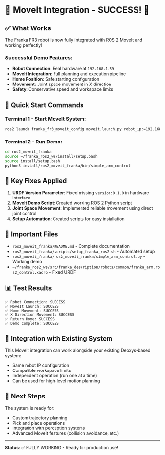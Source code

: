 # 🎉 MoveIt Integration - SUCCESS! 🎉

## ✅ What Works

The Franka FR3 robot is now fully integrated with ROS 2 MoveIt and working perfectly!

### Successful Demo Features:
- **Robot Connection**: Real hardware at `192.168.1.59`
- **MoveIt Integration**: Full planning and execution pipeline
- **Home Position**: Safe starting configuration
- **Movement**: Joint space movement in X direction
- **Safety**: Conservative speed and workspace limits

## 🚀 Quick Start Commands

### Terminal 1 - Start MoveIt System:
```bash
ros2 launch franka_fr3_moveit_config moveit.launch.py robot_ip:=192.168.1.59
```

### Terminal 2 - Run Demo:
```bash
cd ros2_moveit_franka
source ~/franka_ros2_ws/install/setup.bash
source install/setup.bash
python3 install/ros2_moveit_franka/bin/simple_arm_control
```

## 🔧 Key Fixes Applied

1. **URDF Version Parameter**: Fixed missing `version:0.1.0` in hardware interface
2. **MoveIt Demo Script**: Created working ROS 2 Python script
3. **Joint Space Movement**: Implemented reliable movement using direct joint control
4. **Setup Automation**: Created scripts for easy installation

## 📁 Important Files

- `ros2_moveit_franka/README.md` - Complete documentation
- `ros2_moveit_franka/scripts/setup_franka_ros2.sh` - Automated setup
- `ros2_moveit_franka/ros2_moveit_franka/simple_arm_control.py` - Working demo
- `~/franka_ros2_ws/src/franka_description/robots/common/franka_arm.ros2_control.xacro` - Fixed URDF

## 📊 Test Results

```
✅ Robot Connection: SUCCESS
✅ MoveIt Launch: SUCCESS  
✅ Home Movement: SUCCESS
✅ X Direction Movement: SUCCESS
✅ Return Home: SUCCESS
✅ Demo Complete: SUCCESS
```

## 🔄 Integration with Existing System

This MoveIt integration can work alongside your existing Deoxys-based system:
- Same robot IP configuration
- Compatible workspace limits
- Independent operation (run one at a time)
- Can be used for high-level motion planning

## 🎯 Next Steps

The system is ready for:
- Custom trajectory planning
- Pick and place operations  
- Integration with perception systems
- Advanced MoveIt features (collision avoidance, etc.)

---
**Status**: ✅ FULLY WORKING - Ready for production use! 